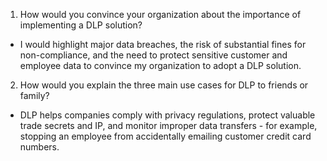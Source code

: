 1. How would you convince your organization about the importance of implementing a DLP solution?

* I would highlight major data breaches, the risk of substantial fines for non-compliance, and the need to protect sensitive customer and employee data to convince my organization to adopt a DLP solution.

2. How would you explain the three main use cases for DLP to friends or family?

* DLP helps companies comply with privacy regulations, protect valuable trade secrets and IP, and monitor improper data transfers - for example, stopping an employee from accidentally emailing customer credit card numbers.
